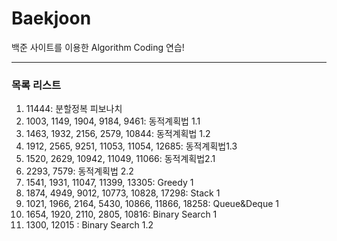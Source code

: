 # Baekjoon

백준 사이트를 이용한 Algorithm Coding 연습!

---
### 목록 리스트
1. 11444: 분할정복 피보나치
2. 1003, 1149, 1904, 9184, 9461: 동적계획법 1.1
3. 1463, 1932, 2156, 2579, 10844: 동적계획법 1.2
4. 1912, 2565, 9251, 11053, 11054, 12685: 동적계획법1.3
5. 1520, 2629, 10942, 11049, 11066: 동적계획법2.1
6. 2293, 7579: 동적계획법 2.2
7. 1541, 1931, 11047, 11399, 13305: Greedy 1
8. 1874, 4949, 9012, 10773, 10828, 17298: Stack 1
9. 1021, 1966, 2164, 5430, 10866, 11866, 18258: Queue&Deque 1
10. 1654, 1920, 2110, 2805, 10816: Binary Search 1
11. 1300, 12015 : Binary Search 1.2
